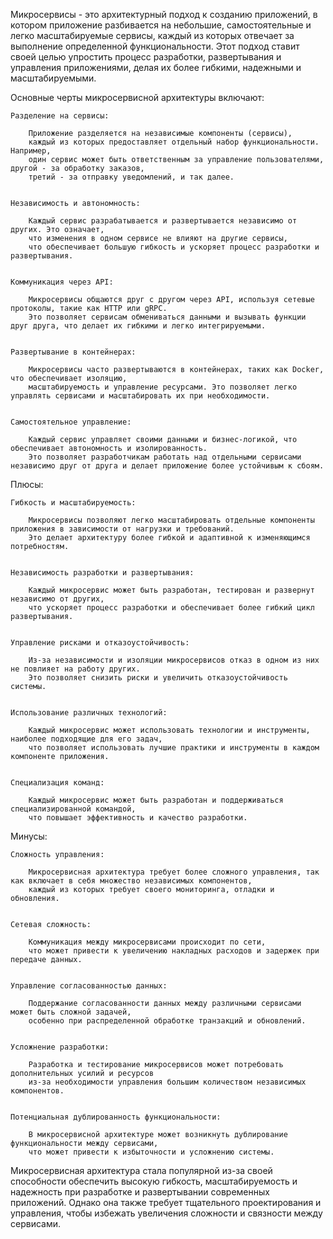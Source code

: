 Микросервисы - это архитектурный подход к созданию приложений, в котором приложение разбивается на небольшие,
самостоятельные и легко масштабируемые сервисы, каждый из которых отвечает за выполнение определенной функциональности.
Этот подход ставит своей целью упростить процесс разработки, развертывания и управления приложениями,
делая их более гибкими, надежными и масштабируемыми.


Основные черты микросервисной архитектуры включают:

    Разделение на сервисы:

        Приложение разделяется на независимые компоненты (сервисы),
        каждый из которых предоставляет отдельный набор функциональности. Например,
        один сервис может быть ответственным за управление пользователями, другой - за обработку заказов,
        третий - за отправку уведомлений, и так далее.


    Независимость и автономность:

        Каждый сервис разрабатывается и развертывается независимо от других. Это означает,
        что изменения в одном сервисе не влияют на другие сервисы,
        что обеспечивает большую гибкость и ускоряет процесс разработки и развертывания.


    Коммуникация через API:

        Микросервисы общаются друг с другом через API, используя сетевые протоколы, такие как HTTP или gRPC.
        Это позволяет сервисам обмениваться данными и вызывать функции друг друга, что делает их гибкими и легко интегрируемыми.


    Развертывание в контейнерах:

        Микросервисы часто развертываются в контейнерах, таких как Docker, что обеспечивает изоляцию,
        масштабируемость и управление ресурсами. Это позволяет легко управлять сервисами и масштабировать их при необходимости.


    Самостоятельное управление:

        Каждый сервис управляет своими данными и бизнес-логикой, что обеспечивает автономность и изолированность.
        Это позволяет разработчикам работать над отдельными сервисами независимо друг от друга и делает приложение более устойчивым к сбоям.



Плюсы:

    Гибкость и масштабируемость: 
    
        Микросервисы позволяют легко масштабировать отдельные компоненты приложения в зависимости от нагрузки и требований. 
        Это делает архитектуру более гибкой и адаптивной к изменяющимся потребностям.


    Независимость разработки и развертывания: 
        
        Каждый микросервис может быть разработан, тестирован и развернут независимо от других, 
        что ускоряет процесс разработки и обеспечивает более гибкий цикл развертывания.


    Управление рисками и отказоустойчивость: 
        
        Из-за независимости и изоляции микросервисов отказ в одном из них не повлияет на работу других. 
        Это позволяет снизить риски и увеличить отказоустойчивость системы.


    Использование различных технологий: 
        
        Каждый микросервис может использовать технологии и инструменты, наиболее подходящие для его задач, 
        что позволяет использовать лучшие практики и инструменты в каждом компоненте приложения.


    Специализация команд: 
        
        Каждый микросервис может быть разработан и поддерживаться специализированной командой, 
        что повышает эффективность и качество разработки.


Минусы:

    Сложность управления: 
        
        Микросервисная архитектура требует более сложного управления, так как включает в себя множество независимых компонентов, 
        каждый из которых требует своего мониторинга, отладки и обновления.


    Сетевая сложность: 
        
        Коммуникация между микросервисами происходит по сети, 
        что может привести к увеличению накладных расходов и задержек при передаче данных.


    Управление согласованностью данных:     
    
        Поддержание согласованности данных между различными сервисами может быть сложной задачей, 
        особенно при распределенной обработке транзакций и обновлений.


    Усложнение разработки: 
        
        Разработка и тестирование микросервисов может потребовать дополнительных усилий и ресурсов 
        из-за необходимости управления большим количеством независимых компонентов.


    Потенциальная дублированность функциональности: 
        
        В микросервисной архитектуре может возникнуть дублирование функциональности между сервисами, 
        что может привести к избыточности и усложнению системы.



Микросервисная архитектура стала популярной из-за своей способности обеспечить высокую гибкость, масштабируемость
и надежность при разработке и развертывании современных приложений. Однако она также требует тщательного проектирования
и управления, чтобы избежать увеличения сложности и связности между сервисами.
